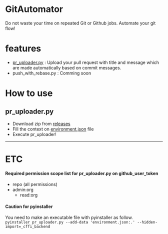 # GitAutomator
Do not waste your time on repeated Git or Github jobs.
Automate your git flow!

# features
* [pr_uploader.py](pr_uploader.py) : Upload your pull request with title and message which are made automatically based on commit messages.
* push_with_rebase.py : Comming soon

# How to use

## pr_uploader.py
* Download zip from [releases](https://github.com/LakeLab/GitAutomator/releases)
* Fill the context on [environment.json](environment.json) file
* Execute pr_uploader!


---
# ETC

#### Required permission scope list for pr_uploader.py on github_user_token
* repo (all permissions)
* admin:org 
    * read:org 


#### Caution for pyinstaller
You need to make an executable file with pyinstaller as follow.\
```pyinstaller pr_uploader.py --add-data 'environment.json:.' --hidden-import=_cffi_backend```
